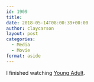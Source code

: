 ```yaml
---
id: 1909
title: 
date: 2018-05-14T08:00:39+00:00
author: claycarson
layout: post
categories: 
  - Media
  - Movie
format: aside
---
```

I finished watching [Young Adult](https://www.imdb.com/title/tt1625346/).